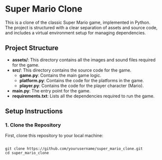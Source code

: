 # Super Mario Clone

This is a clone of the classic Super Mario game, implemented in Python. The project is structured with a clear separation of assets and source code, and includes a virtual environment setup for managing dependencies.

## Project Structure

- **assets/**: This directory contains all the images and sound files required for the game.
- **src/**: This directory contains the source code for the game.
  - **game.py**: Contains the main game logic.
  - **platform.py**: Contains the code for the platforms in the game.
  - **player.py**: Contains the code for the player character (Mario).
- **main.py**: The entry point for the game.
- **requirements.txt**: Lists all the dependencies required to run the game.

## Setup Instructions

### 1. Clone the Repository

First, clone this repository to your local machine:


<code>
git clone https://github.com/yourusername/super_mario_clone.git
cd super_mario_clone
</code>
